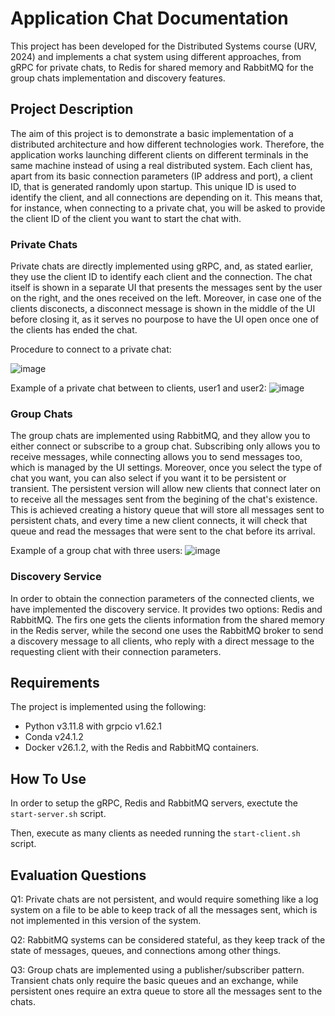 # Application Chat Documentation
This project has been developed for the Distributed Systems course (URV, 2024) and implements a chat system using different approaches, from gRPC for private chats,
to Redis for shared memory and RabbitMQ for the group chats implementation and discovery features.

## Project Description
The aim of this project is to demonstrate a basic implementation of a distributed architecture and how different technologies work.
Therefore, the application works launching different clients on different terminals in the same machine
instead of using a real distributed system.  Each client has, apart from its basic connection parameters (IP address and port), a client ID, that is generated randomly
upon startup.  This unique ID is used to identify the client, and all connections are depending on it.  This means that, for instance, when connecting to a private chat,
you will be asked to provide the client ID of the client you want to start the chat with. 


### Private Chats
Private chats are directly implemented using gRPC, and, as stated earlier, they use the client ID to identify each client and the connection.  The chat itself is shown in
a separate UI that presents the messages sent by the user on the right, and the ones received on the left.  Moreover, in case one of the clients disconects, a disconnect
message is shown in the middle of the UI before closing it, as it serves no pourpose to have the UI open once one of the clients has ended the chat.

Procedure to connect to a private chat:

![image](https://github.com/Gpascual11/OnlineChatApplication_SD/assets/63343593/595e8a10-5228-41ee-a6f1-20b3d221747d)

Example of a private chat between to clients, user1 and user2:
![image](https://github.com/Gpascual11/OnlineChatApplication_SD/assets/63343593/d5448629-2d3b-40e9-9d90-3c105eae0040)


### Group Chats
The group chats are implemented using RabbitMQ, and they allow you to either connect or subscribe to a group chat.  Subscribing only allows you to receive messages, while
connecting allows you to send messages too, which is managed by the UI settings.  Moreover, once you select the type of chat you want, you can also select if you want it to be
persistent or transient.  The persistent version will allow new clients that connect later on to receive all the messages sent from the begining of the chat's existence.  This is
achieved creating a history queue that will store all messages sent to persistent chats, and every time a new client connects, it will check that queue and read the messages
that were sent to the chat before its arrival.

Example of a group chat with three users:
![image](https://github.com/Gpascual11/OnlineChatApplication_SD/assets/63343593/bce7da47-b1c8-4877-be47-8e82cb5c90b3)



### Discovery Service
In order to obtain the connection parameters of the connected clients, we have implemented the discovery service.  It provides two options: Redis and RabbitMQ.  The firs one gets
the clients information from the shared memory in the Redis server, while the second one uses the RabbitMQ broker to send a discovery message to all clients, who reply with a 
direct message to the requesting client with their connection parameters.

## Requirements
The project is implemented using the following:
- Python v3.11.8 with grpcio v1.62.1
- Conda v24.1.2
- Docker v26.1.2, with the Redis and RabbitMQ containers.

## How To Use
In order to setup the gRPC, Redis and RabbitMQ servers, exectute the ```start-server.sh``` script.

Then, execute as many clients as needed running the ```start-client.sh``` script.

## Evaluation Questions
Q1:  Private chats are not persistent, and would require something like a log system on a file to be able to keep track of all the messages sent,
  which is not implemented in this version of the system.

Q2: RabbitMQ systems can be considered stateful, as they keep track of the state of messages, queues, and connections among other things.

Q3: Group chats are implemented using a publisher/subscriber pattern.  Transient chats only require the basic queues and an exchange, while persistent ones require an extra
  queue to store all the messages sent to the chats.
